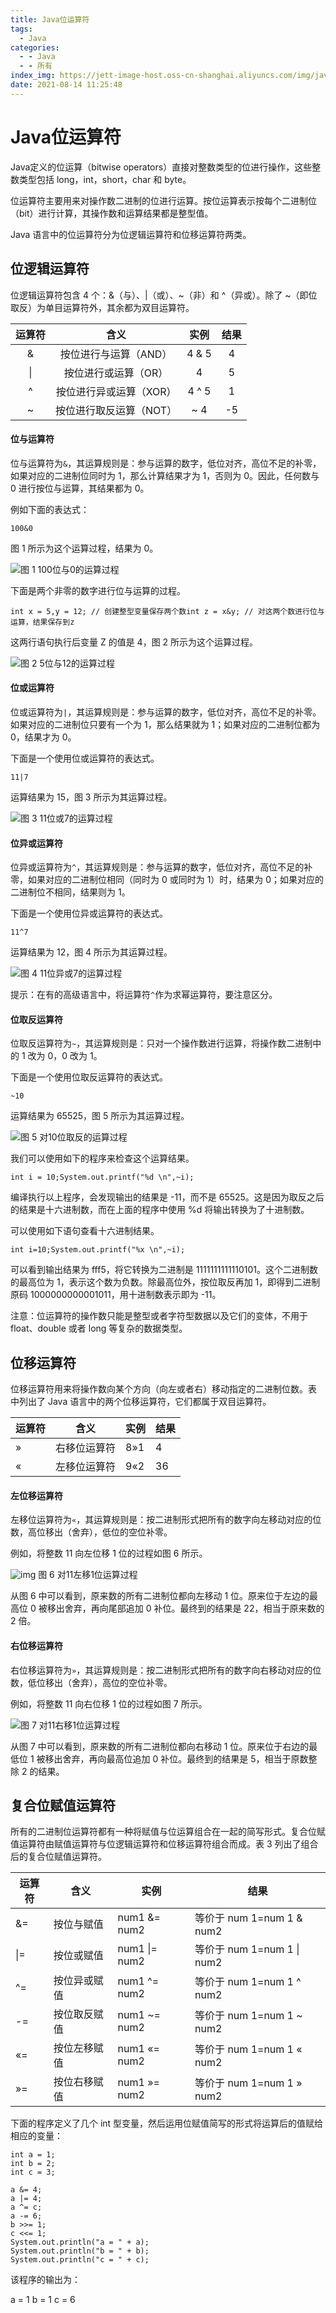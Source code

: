 ```yaml
---
title: Java位运算符
tags:
  - Java
categories:
  - - Java
  - - 所有
index_img: https://jett-image-host.oss-cn-shanghai.aliyuncs.com/img/java.png
date: 2021-08-14 11:25:48
---
```


# Java位运算符

Java定义的位运算（bitwise operators）直接对整数类型的位进行操作，这些整数类型包括 long，int，short，char 和 byte。

位运算符主要用来对操作数二进制的位进行运算。按位运算表示按每个二进制位（bit）进行计算，其操作数和运算结果都是整型值。

Java 语言中的位运算符分为位逻辑运算符和位移运算符两类。

## 位逻辑运算符

位逻辑运算符包含 4 个：&（与）、|（或）、~（非）和 ^（异或）。除了 ~（即位取反）为单目运算符外，其余都为双目运算符。

| 运算符 |          含义           | 实例  | 结果 |
| :----: | :---------------------: | :---: | :--: |
|   &    |  按位进行与运算（AND）  | 4 & 5 |  4   |
|   \|   |  按位进行或运算（OR）   |   4   |  5   |
|   ^    | 按位进行异或运算（XOR） | 4 ^ 5 |  1   |
|   ~    | 按位进行取反运算（NOT） |  ~ 4  |  -5  |

#### 位与运算符

位与运算符为`&`，其运算规则是：参与运算的数字，低位对齐，高位不足的补零，如果对应的二进制位同时为 1，那么计算结果才为 1，否则为 0。因此，任何数与 0 进行按位与运算，其结果都为 0。

例如下面的表达式：

```
100&0
```

图 1 所示为这个运算过程，结果为 0。

![图 1 100位与0的运算过程](http://c.biancheng.net/uploads/allimg/180930/3-1P9301F126492.jpg)

下面是两个非零的数字进行位与运算的过程。

```
int x = 5,y = 12; // 创建整型变量保存两个数int z = x&y; // 对这两个数进行位与运算，结果保存到z
```


这两行语句执行后变量 Z 的值是 4，图 2 所示为这个运算过程。



![图 2 5位与12的运算过程](http://c.biancheng.net/uploads/allimg/180930/3-1P9301F21U53.jpg)


#### 位或运算符

位或运算符为`|`，其运算规则是：参与运算的数字，低位对齐，高位不足的补零。如果对应的二进制位只要有一个为 1，那么结果就为 1；如果对应的二进制位都为 0，结果才为 0。

下面是一个使用位或运算符的表达式。

```
11|7
```


运算结果为 15，图 3 所示为其运算过程。



![图 3 11位或7的运算过程](http://c.biancheng.net/uploads/allimg/180930/3-1P9301F239E8.jpg)


#### 位异或运算符

位异或运算符为`^`，其运算规则是：参与运算的数字，低位对齐，高位不足的补零，如果对应的二进制位相同（同时为 0 或同时为 1）时，结果为 0；如果对应的二进制位不相同，结果则为 1。

下面是一个使用位异或运算符的表达式。

```
11^7
```


运算结果为 12，图 4 所示为其运算过程。



![图 4 11位异或7的运算过程](http://c.biancheng.net/uploads/allimg/180930/3-1P9301F315J4.jpg)



提示：在有的高级语言中，将运算符`^`作为求幂运算符，要注意区分。

#### 位取反运算符

位取反运算符为`~`，其运算规则是：只对一个操作数进行运算，将操作数二进制中的 1 改为 0，0 改为 1。

下面是一个使用位取反运算符的表达式。

```
~10
```


运算结果为 65525，图 5 所示为其运算过程。



![图 5 对10位取反的运算过程](http://c.biancheng.net/uploads/allimg/180930/3-1P9301F932230.jpg)



我们可以使用如下的程序来检查这个运算结果。

```
int i = 10;System.out.printf("%d \n",~i);
```


编译执行以上程序，会发现输出的结果是 -11，而不是 65525。这是因为取反之后的结果是十六进制数，而在上面的程序中使用 %d 将输出转换为了十进制数。

可以使用如下语句查看十六进制结果。

```
int i=10;System.out.printf("%x \n",~i);
```


可以看到输出结果为 fff5，将它转换为二进制是 1111111111110101。这个二进制数的最高位为 1，表示这个数为负数。除最高位外，按位取反再加 1，即得到二进制原码 1000000000001011，用十进制数表示即为 -11。

注意：位运算符的操作数只能是整型或者字符型数据以及它们的变体，不用于 float、double 或者 long 等复杂的数据类型。

## 位移运算符

位移运算符用来将操作数向某个方向（向左或者右）移动指定的二进制位数。表 中列出了 Java 语言中的两个位移运算符，它们都属于双目运算符。



| 运算符 | 含义         | 实例 | 结果 |
| ------ | ------------ | ---- | ---- |
| »      | 右移位运算符 | 8»1  | 4    |
| «      | 左移位运算符 | 9«2  | 36   |

#### 左位移运算符

左移位运算符为`«`，其运算规则是：按二进制形式把所有的数字向左移动对应的位数，高位移出（舍弃），低位的空位补零。

例如，将整数 11 向左位移 1 位的过程如图 6 所示。



![img](http://c.biancheng.net/uploads/allimg/180930/3-1P9301F955462.jpg)
图 6 对11左移1位运算过程


从图 6 中可以看到，原来数的所有二进制位都向左移动 1 位。原来位于左边的最高位 0 被移出舍弃，再向尾部追加 0 补位。最终到的结果是 22，相当于原来数的 2 倍。

#### 右位移运算符

右位移运算符为`»`，其运算规则是：按二进制形式把所有的数字向右移动对应的位数，低位移出（舍弃），高位的空位补零。

例如，将整数 11 向右位移 1 位的过程如图 7 所示。



![图 7 对11右移1位运算过程](http://c.biancheng.net/uploads/allimg/180930/3-1P9301G0343F.jpg)



从图 7 中可以看到，原来数的所有二进制位都向右移动 1 位。原来位于右边的最低位 1 被移出舍弃，再向最高位追加 0 补位。最终到的结果是 5，相当于原数整除 2 的结果。

## 复合位赋值运算符

所有的二进制位运算符都有一种将赋值与位运算组合在一起的简写形式。复合位赋值运算符由赋值运算符与位逻辑运算符和位移运算符组合而成。表 3 列出了组合后的复合位赋值运算符。



| 运算符 | 含义         | 实例          | 结果                       |
| ------ | ------------ | ------------- | -------------------------- |
| &=     | 按位与赋值   | num1 &= num2  | 等价于 num 1=num 1 & num2  |
| \|=    | 按位或赋值   | num1 \|= num2 | 等价于 num 1=num 1 \| num2 |
| ^=     | 按位异或赋值 | num1 ^= num2  | 等价于 num 1=num 1 ^ num2  |
| -=     | 按位取反赋值 | num1 ~= num2  | 等价于 num 1=num 1 ~ num2  |
| «=     | 按位左移赋值 | num1 «= num2  | 等价于 num 1=num 1 « num2  |
| »=     | 按位右移赋值 | num1 »= num2  | 等价于 num 1=num 1 » num2  |


下面的程序定义了几个 int 型变量，然后运用位赋值简写的形式将运算后的值赋给相应的变量：

```
int a = 1;
int b = 2;
int c = 3;

a &= 4;
a |= 4;
a ^= c;
a -= 6;
b >>= 1;
c <<= 1;
System.out.println("a = " + a);
System.out.println("b = " + b);
System.out.println("c = " + c);
```

该程序的输出为：

a = 1
b = 1
c = 6